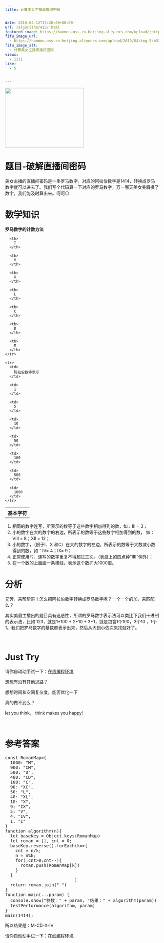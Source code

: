 ```yaml
---
title: 计算美女主播直播间密码


date: 2019-04-12T15:28:09+00:00
url: /algorithm/4257.html
featured_image: https://haomou.oss-cn-beijing.aliyuncs.com/upload/;https://haomou.oss-cn-beijing.aliyuncs.com/upload/2019/04/img_5cb329df3a4a0.jpeg
fifu_image_url:
  - https://haomou.oss-cn-beijing.aliyuncs.com/upload/2019/04/img_5cb329df3a4a0.jpeg
fifu_image_alt:
  - 计算美女主播直播间密码
views:
  - 1321
like:
  - 5


---
```

<img loading="lazy" width="257" height="196" class="alignnone size-full wp-image-4266 shadow" src="https://haomou.oss-cn-beijing.aliyuncs.com/upload/2019/04/img_5cb329df3a4a0.jpeg?x-oss-process=image/quality,q_10/resize,m_lfit,w_200" data-src="https://haomou.oss-cn-beijing.aliyuncs.com/upload/2019/04/img_5cb329df3a4a0.jpeg?x-oss-process=image/format,webp" alt="" />

# 题目-破解直播间密码

美女主播的直播间密码是一串罗马数字，对应的阿拉伯数字是1414，转换成罗马数字就可以进去了。我们写个代码算一下对应的罗马数字，万一哪天美女美眉换了数字，我们能及时算出来。呵呵&#x1f611;

# 数学知识

<div>
  <p data-anchor-id="vcjo">
    <strong>罗马数字的计数方法</strong>
  </p>
  
  <table class="table table-striped-white table-bordered" data-anchor-id="nflt">
    <tr>
      <th>
        基本字符
      </th>
      
      <th>
        I
      </th>
      
      <th>
        V
      </th>
      
      <th>
        X
      </th>
      
      <th>
        L
      </th>
      
      <th>
        C
      </th>
      
      <th>
        D
      </th>
      
      <th>
        M
      </th>
    </tr>
    
    <tr>
      <td>
        阿拉伯数字表示
      </td>
      
      <td>
        1
      </td>
      
      <td>
        5
      </td>
      
      <td>
        10
      </td>
      
      <td>
        50
      </td>
      
      <td>
        100
      </td>
      
      <td>
        500
      </td>
      
      <td>
        1000
      </td>
    </tr>
  </table>
  
  <ol data-anchor-id="5hgc">
    <li>
      相同的数字连写，所表示的数等于这些数字相加得到的数，如：Ⅲ = 3；
    </li>
    <li>
      小的数字在大的数字的右边，所表示的数等于这些数字相加得到的数， 如：Ⅷ = 8；Ⅻ = 12；
    </li>
    <li>
      小的数字，（限于Ⅰ、X 和C）在大的数字的左边，所表示的数等于大数减小数得到的数，如：Ⅳ= 4；Ⅸ= 9；
    </li>
    <li>
      正常使用时，连写的数字重复不得超过三次。（表盘上的四点钟“IIII”例外）；
    </li>
    <li>
      在一个数的上面画一条横线，表示这个数扩大1000倍。
    </li>
  </ol>
</div>



# 分析

元芳，来帮帮哥！怎么把阿拉伯数字转换成罗马数字呢？一个一个的加，来匹配么？

其实美眉主播出的题目具有迷惑性，所谓的罗马数字表示法可以类比下我们十进制的表示法，比如 123，就是1\*100 + 2\*10 + 3*1，就是包含1个100，3个10 ，1个1。我们把罗马数字的基数都表示出来，然后从大到小依次来找就好了。

&nbsp;

# Just Try

请你自动动手试一下：[在线编程环境][1]

想想有没有其他思路？

想想时间和空间复杂度，能否优化一下

真的做不到么？

let you think， think makes you happy!

&nbsp;

# 参考答案

<pre class="EnlighterJSRAW" data-enlighter-language="null">const RomanMap={
  1000: "M",
  900: "CM",
  500: "D",
  400: "CD",
  100: "C",
  90: "XC",
  50: "L",
  40: "XL",
  10: "X",
  9: "IX",
  5: "V",
  4: "IV",
  1: "I"
}
function algorithm(n){
  let baseKey = Object.keys(RomanMap)
  let roman = [], cnt = 0;
  baseKey.reverse().forEach(k=&gt;{
    cnt = n/k;
    n = n%k;
    for(;cnt&gt;0;cnt--){
      roman.push(RomanMap[k])
    }
  }
                           )
  return roman.join("-")
}
function main(...param) {
  console.show("参数：" + param, "结果：" + algorithm(param))
  testPerformance(algorithm, param)
}
main(1414);</pre>

所以结果是：M-CD-X-IV

请你自动动手试一下：[在线编程环境][2]

 [1]: https://www.f2e123.com/code?code=algorithm&pid=4257
 [2]: https://www.f2e123.com/code?pid=4257